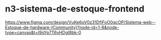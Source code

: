 # n3-sistema-de-estoque-frontend

https://www.figma.com/design/VuKe6oV0z31DfiFoO0qcOP/Sistema-web--Estoque-de-hardware-(Community)?node-id=1-8&node-type=canvas&t=I9sYp7T6vHDgI8bk-0
